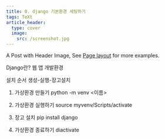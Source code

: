 ```yaml
---
title: 0. django 기본환경 세팅하기
tags: TeXt
article_header:
  type: cover
  image:
    src: /screenshot.jpg
---
```


A Post with Header Image, See [Page layout](https://tianqi.name/jekyll-TeXt-theme/samples.html#page-layout) for more examples.

Django란?
웹 앱 개발환경

설치 순서
생성-실행-장고설치

1) 가상환경 만들기
python -m venv <이름>

2) 가상환경 실행하기
source myvenv/Scripts/activate

3) 장고 설치
pip install django

4) 가상환경 종료하기
diactivate


<!--more-->
